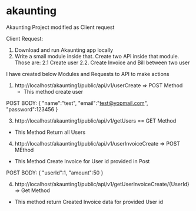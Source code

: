 # akaunting
Akaunting Project modified as Client request


Client Request:
1. Download and run Akaunting app locally
2. Write a small module inside that. Create two API inside that module. Those are:
2.1 Create user 
2.2. Create Invoice and Bill between two user


I have created below Modules and Requests to API to make actions

1. http://localhost/akaunting1/public/api/v1/userCreate  => POST Method
   - This method create user

POST BODY: {
					    "name":"test",
					    "email":"test@yopmail.com",
					    "password":123456
					}


3. http://localhost/akaunting1/public/api/v1/getUsers == GET Method
 - This Method Return all Users

4. http://localhost/akaunting1/public/api/v1/userInvoiceCreate  => POST MEthod
- This Method Create Invoice for User id provided in Post

POST BODY: {
							"userId":1,
							"amount":50
					}

4. http://localhost/akaunting1/public/api/v1/getUserInvoiceCreate/{UserId} => Get Method
 - This method return Created Invoice data for provided User id
